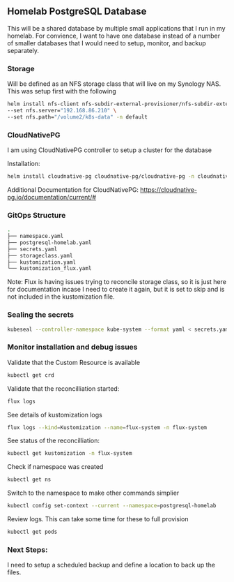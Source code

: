 ## Homelab PostgreSQL Database
This will be a shared database by multiple small applications that I run in my homelab.  For convience, I want to have one database instead of a number of smaller databases that I would need to setup, monitor, and backup separately.  

### Storage
Will be defined as an NFS storage class that will live on my Synology NAS.  This was setup first with the following

```bash
helm install nfs-client nfs-subdir-external-provisioner/nfs-subdir-external-provisioner \
--set nfs.server="192.168.86.210" \
--set nfs.path="/volume2/k8s-data" -n default
```

### CloudNativePG
I am using CloudNativePG controller to setup a cluster for the database

Installation:
```bash
helm install cloudnative-pg cloudnative-pg/cloudnative-pg -n cloudnative-pg
```

Additional Documentation for CloudNativePG:  https://cloudnative-pg.io/documentation/current/#

### GitOps Structure

```bash
.
├── namespace.yaml
├── postgresql-homelab.yaml
├── secrets.yaml
├── storageclass.yaml
├── kustomization.yaml
└── kustomization_flux.yaml
```

Note: Flux is having issues trying to reconcile storage class, so it is just here for documentation incase I need to
create it again, but it is set to skip and is not included in the kustomization file.

### Sealing the secrets

```bash
kubeseal --controller-namespace kube-system --format yaml < secrets.yaml > sealed-postgres-secret.yaml
```

### Monitor installation and debug issues
Validate that the Custom Resource is available
```bash
kubectl get crd
```

Validate that the reconcilliation started:
```bash
flux logs
```

See details of kustomization logs
```bash
flux logs --kind=Kustomization --name=flux-system -n flux-system
```


See status of the reconcilliation:
```bash
kubectl get kustomization -n flux-system
```

Check if namespace was created
```bash
kubectl get ns
```

Switch to the namespace to make other commands simplier
```bash
kubectl config set-context --current --namespace=postgresql-homelab
```

Review logs.  This can take some time for these to full provision
```bash
kubectl get pods
```

### Next Steps:
I need to setup a scheduled backup and define a location to back up the files.